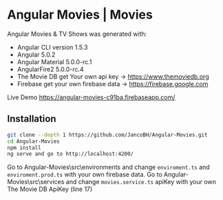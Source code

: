 # Angular Movies | Movies

Angular Movies & TV Shows was generated with:
- Angular CLI version 1.5.3
- Angular 5.0.2
- Angular Material 5.0.0-rc.1
- AngularFire2 5.0.0-rc.4
- The Movie DB get Your own api key -> https://www.themoviedb.org
- Firebase get your own firebase data -> https://firebase.google.com

Live Demo https://angular-movies-c91ba.firebaseapp.com/

## Installation

```bash
git clone --depth 1 https://github.com/JancoBH/Angular-Movies.git
cd Angular-Movies
npm install
ng serve and go to http://localhost:4200/
```
Go to Angular-Movies\src\environments and change ```enviroment.ts``` and ```enviroment.prod.ts``` with your own firebase data.
Go to Angular-Movies\src\services and change ```movies.service.ts``` apiKey with your own The Movie DB ApiKey (line 17)
